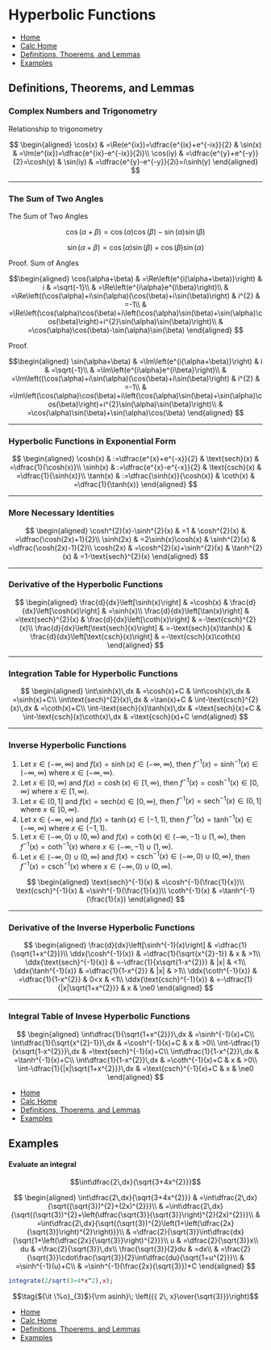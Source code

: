 $\newcommand{\ddx}[1]{\frac{d}{dx}\left[#1\right]}$
# Hyperbolic Functions
* [Home](https://codmccabe.github.io/)
* [Calc Home](https://codmccabe.github.io/calc/index.html)
* [Definitions, Thoerems, and Lemmas](#DefThmLem)
* [Examples](#example)

<a id='DefThmLem'></a>
## Definitions, Theorems, and Lemmas

### Complex Numbers and Trigonometry
Relationship to trigonometry

$$
\begin{aligned}
  \cos(x) & =\Re(e^{ix})=\dfrac{e^{ix}+e^{-ix}}{2} & \sin(x) & =\Im(e^{ix})=\dfrac{e^{ix}-e^{-ix}}{2i}\\
  \cos(iy) & =\dfrac{e^{y}+e^{-y}}{2}=\cosh(y) & \sin(iy) & =\dfrac{e^{y}-e^{-y}}{2i}=i\sinh(y)
\end{aligned}
$$

---
### The Sum of Two Angles
The Sum of Two Angles

$$\cos(\alpha+\beta)=\cos(\alpha)\cos(\beta)-\sin(\alpha)\sin(\beta)$$

$$\sin(\alpha+\beta)=\cos(\alpha)\sin(\beta)+\cos(\beta)\sin(\alpha)$$


Proof. Sum of Angles

$$\begin{aligned}
 \cos(\alpha+\beta) & =\Re\left(e^{i(\alpha+\beta)}\right) & i & =\sqrt{-1}\\
 & =\Re\left(e^{i\alpha}e^{i\beta}\right)\\
 & =\Re\left((\cos(\alpha)+i\sin(\alpha)(\cos(\beta)+i\sin(\beta)\right) & i^{2} & =-1\\
 & =\Re\left(\cos(\alpha)\cos(\beta)+i\left(\cos(\alpha)\sin(\beta)+\sin(\alpha)\cos(\beta)\right)+i^{2}\sin(\alpha)\sin(\beta)\right)\\
 & =\cos(\alpha)\cos(\beta)-\sin(\alpha)\sin(\beta)
\end{aligned}
$$

Proof.

$$\begin{aligned}
 \sin(\alpha+\beta) & =\Im\left(e^{i(\alpha+\beta)}\right) & i & =\sqrt{-1}\\
 & =\Im\left(e^{i\alpha}e^{i\beta}\right)\\
 & =\Im\left((\cos(\alpha)+i\sin(\alpha)(\cos(\beta)+i\sin(\beta)\right) & i^{2} & =-1\\
 & =\Im\left(\cos(\alpha)\cos(\beta)+i\left(\cos(\alpha)\sin(\beta)+\sin(\alpha)\cos(\beta)\right)+i^{2}\sin(\alpha)\sin(\beta)\right)\\
 & =\cos(\alpha)\sin(\beta)+\sin(\alpha)\cos(\beta)
\end{aligned}
$$

---
### Hyperbolic Functions in Exponential Form

$$
\begin{aligned}
 \cosh(x) & :=\dfrac{e^{x}+e^{-x}}{2} & \text{sech}(x) & =\dfrac{1}{\cosh(x)}\\
 \sinh(x) & :=\dfrac{e^{x}-e^{-x}}{2} & \text{csch}(x) & =\dfrac{1}{\sinh(x)}\\
 \tanh(x) & :=\dfrac{\sinh(x)}{\cosh(x)} & \coth(x) & =\dfrac{1}{\tanh(x)}
\end{aligned}
$$

---
### More Necessary Identities
$$
\begin{aligned}
 \cosh^{2}(x)-\sinh^{2}(x) & =1 & \cosh^{2}(x) & =\dfrac{\cosh(2x)+1}{2}\\
 \sinh(2x) & =2\sinh(x)\cosh(x) & \sinh^{2}(x) & =\dfrac{\cosh(2x)-1}{2}\\
 \cosh(2x) & =\cosh^{2}(x)+\sinh^{2}(x) & \tanh^{2}(x) & =1-\text{sech}^{2}(x)
\end{aligned}
$$

---
### Derivative of the Hyperbolic Functions

$$
\begin{aligned}
 \frac{d}{dx}\left[\sinh(x)\right] & =\cosh(x) & \frac{d}{dx}\left[\cosh(x)\right] & =\sinh(x)\\
 \frac{d}{dx}\left[\tan(x)\right] & =\text{sech}^{2}(x) & \frac{d}{dx}\left[\coth(x)\right] & =-\text{csch}^{2}(x)\\
 \frac{d}{dx}\left[\text{sech}(x)\right] & =-\text{sech}(x)\tanh(x) & \frac{d}{dx}\left[\text{csch}(x)\right] & =-\text{csch}(x)\coth(x)
\end{aligned}
$$

---
### Integration Table for Hyperbolic Functions

$$
\begin{aligned}
 \int\sinh(x)\,dx & =\cosh(x)+C & \int\cosh(x)\,dx & =\sinh(x)+C\\
 \int\text{sech}^{2}(x)\,dx & =\tan(x)+C & \int-\text{csch}^{2}(x)\,dx & =\coth(x)+C\\
 \int-\text{sech}(x)\tanh(x)\,dx & =\text{sech}(x)+C & \int-\text{csch}(x)\coth(x)\,dx & =\text{csch}(x)+C
\end{aligned}
$$

---
### Inverse Hyperbolic Functions

1. Let $x\in(-\infty,\infty)$ and $f(x)=\sinh(x)\in(-\infty,\infty)$,
then $f^{-1}(x)=\sinh^{-1}(x)\in(-\infty,\infty)$ where $x\in(-\infty,\infty)$.
2. Let $x\in[0,\infty)$ and $f(x)=\cosh(x)\in[1,\infty)$, then $f^{-1}(x)=\cosh^{-1}(x)\in[0,\infty)$
where $x\in[1,\infty)$.
3. Let $x\in(0,1]$ and $f(x)=\text{sech}(x)\in[0,\infty)$, then $f^{-1}(x)=\text{sech}^{-1}(x)\in(0,1]$
where $x\in[0,\infty)$.
4. Let $x\in(-\infty,\infty)$ and $f(x)=\tanh(x)\in(-1,1)$, then $f^{-1}(x)=\tanh^{-1}(x)\in(-\infty,\infty)$
where $x\in(-1,1)$.
5. Let $x\in(-\infty,0)\cup(0,\infty)$ and $f(x)=\coth(x)\in(-\infty,-1)\cup(1,\infty)$,
then $f^{-1}(x)=\coth^{-1}(x)$ where $x\in(-\infty,-1)\cup(1,\infty)$.
6. Let $x\in(-\infty,0)\cup(0,\infty)$ and $f(x)=\text{csch}^{-1}(x)\in(-\infty,0)\cup(0,\infty)$,
then $f^{-1}(x)=\text{csch}^{-1}(x)$ where $x\in(-\infty,0)\cup(0,\infty)$.

$$
\begin{aligned}
 \text{sech}^{-1}(x) & =\cosh^{-1}(\frac{1}{x})\\
 \text{csch}^{-1}(x) & =\sinh^{-1}(\frac{1}{x})\\
 \coth^{-1}(x) & =\tanh^{-1}(\frac{1}{x})
\end{aligned}
$$

---
### Derivative of the Inverse Hyperbolic Functions

$$
\begin{aligned}
 \frac{d}{dx}\left[\sinh^{-1}(x)\right] & =\dfrac{1}{\sqrt{1+x^{2}}}\\
 \ddx{\cosh^{-1}(x)} & =\dfrac{1}{\sqrt{x^{2}-1}} & x & >1\\
 \ddx{\text{sech}^{-1}(x)} & =-\dfrac{1}{x\sqrt{1-x^{2}}} & |x| & <1\\
 \ddx{\tanh^{-1}(x)} & =\dfrac{1}{1-x^{2}} & |x| & >1\\
 \ddx{\coth^{-1}(x)} & =\dfrac{1}{1-x^{2}} & 0<x & <1\\
 \ddx{\text{csch}^{-1}(x)} & =-\dfrac{1}{|x|\sqrt{1+x^{2}}} & x & \ne0
\end{aligned}
$$

---
### Integral Table of Invese Hyperbolic Functions

$$
\begin{aligned}
 \int\dfrac{1}{\sqrt{1+x^{2}}}\,dx & =\sinh^{-1}(x)+C\\
 \int\dfrac{1}{\sqrt{x^{2}-1}}\,dx & =\cosh^{-1}(x)+C & x & >0\\
 \int-\dfrac{1}{x\sqrt{1-x^{2}}}\,dx & =\text{sech}^{-1}(x)+C\\
 \int\dfrac{1}{1-x^{2}}\,dx & =\tanh^{-1}(x)+C\\
 \int\dfrac{1}{1-x^{2}}\,dx & =\coth^{-1}(x)+C & x & >0\\
 \int-\dfrac{1}{|x|\sqrt{1+x^{2}}}\,dx & =\text{csch}^{-1}(x)+C & x & \ne0
\end{aligned}
$$

* [Home](https://codmccabe.github.io/)
* [Calc Home](https://codmccabe.github.io/calc/index.html)
* [Definitions, Thoerems, and Lemmas](#DefThmLem)
* [Examples](#example)

## Examples

#### Evaluate an integral

$$\int\dfrac{2\,dx}{\sqrt{3+4x^{2}}}$$

$$
\begin{aligned}
 \int\dfrac{2\,dx}{\sqrt{3+4x^{2}}} & =\int\dfrac{2\,dx}{\sqrt{(\sqrt{3})^{2}+(2x)^{2}}}\\
 & =\int\dfrac{2\,dx}{\sqrt{(\sqrt{3})^{2}+\left(\dfrac{\sqrt{3}}{\sqrt{3}}\right)^{2}(2x)^{2}}}\\
 & =\int\dfrac{2\,dx}{\sqrt{(\sqrt{3})^{2}\left(1+\left(\dfrac{2x}{\sqrt{3}}\right)^{2}\right)}}\\
 & =\dfrac{2}{\sqrt{3}}\int\dfrac{dx}{\sqrt{1+\left(\dfrac{2x}{\sqrt{3}}\right)^{2}}}\\
u & =\dfrac{2}{\sqrt{3}}x\\
du & =\frac{2}{\sqrt{3}}\,dx\\
\frac{\sqrt{3}}{2}du & =dx\\
 & =\frac{2}{\sqrt{3}}\cdot\frac{\sqrt{3}}{2}\int\dfrac{du}{\sqrt{1+u^{2}}}\\
 & =\sinh^{-1}(u)+C\\
 & =\sinh^{-1}(\frac{2x}{\sqrt{3}})+C
\end{aligned}
$$


```maxima
integrate(2/sqrt(3+4*x^2),x);
```




$$\tag{${\it \%o}_{3}$}{\rm asinh}\; \left({{ 2\, x}\over{\sqrt{3}}}\right)$$



* [Home](https://codmccabe.github.io/)
* [Calc Home](https://codmccabe.github.io/calc/index.html)
* [Definitions, Thoerems, and Lemmas](#DefThmLem)
* [Examples](#example)
